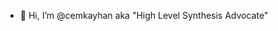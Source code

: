 - 👋 Hi, I’m @cemkayhan aka "High Level Synthesis Advocate"


<!---
cemkayhan/cemkayhan is a ✨ special ✨ repository because its `README.md` (this file) appears on your GitHub profile.
You can click the Preview link to take a look at your changes.
--->
